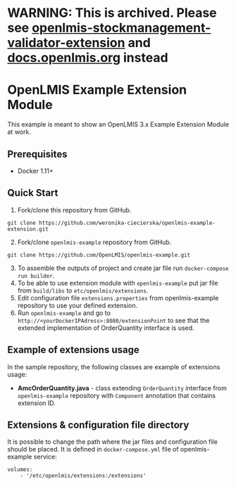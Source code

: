 # WARNING:  This is archived.  Please see [openlmis-stockmanagement-validator-extension](https://github.com/OpenLMIS/openlmis-stockmanagement-validator-extension) and [docs.openlmis.org](http://docs.openlmis.org) instead

# OpenLMIS Example Extension Module
This example is meant to show an OpenLMIS 3.x Example Extension Module at work.

## Prerequisites
* Docker 1.11+

## Quick Start
1. Fork/clone this repository from GitHub.

 ```shell
 git clone https://github.com/weronika-ciecierska/openlmis-example-extension.git
 ```
2. Fork/clone `openlmis-example` repository from GitHub.

 ```shell
 git clone https://github.com/OpenLMIS/openlmis-example.git
 ```
3. To assemble the outputs of project and create jar file run `docker-compose run builder`.
4. To be able to use extension module with `openlmis-example` put jar file from `build/libs` to `etc/openlmis/extensions`.
5. Edit configuration file `extensions.properties` from openlmis-example repository to use your defined extension.
6. Run `openlmis-example` and go to `http://<yourDockerIPAdress>:8080/extensionPoint` to see
that the extended implementation of OrderQuantity interface is used.

## <a name="extensions"></a> Example of extensions usage

In the sample repository, the following classes are example of extensions usage:

- **AmcOrderQuantity.java** - class extending `OrderQuantity` interface from `openlmis-example`
repository with `Component` annotation that contains extension ID.


## <a name="extensions"></a> Extensions & configuration file directory

It is possible to change the path where the jar files and configuration file should be placed.
It is defined in `docker-compose.yml` file of openlmis-example service:

```
volumes:
    - '/etc/openlmis/extensions:/extensions'
```
